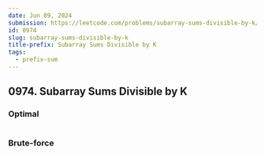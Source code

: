```yaml
---
date: Jun 09, 2024
submission: https://leetcode.com/problems/subarray-sums-divisible-by-k/submissions/1283145121?envType=daily-question&envId=2024-06-09
id: 0974
slug: subarray-sums-divisible-by-k
title-prefix: Subarray Sums Divisible by K
tags: 
  - prefix-sum
---
```


## 0974. Subarray Sums Divisible by K

### Optimal

```ts {include="index.ts"}
```

### Brute-force

```ts {include="bruteforce.ts"}
```

